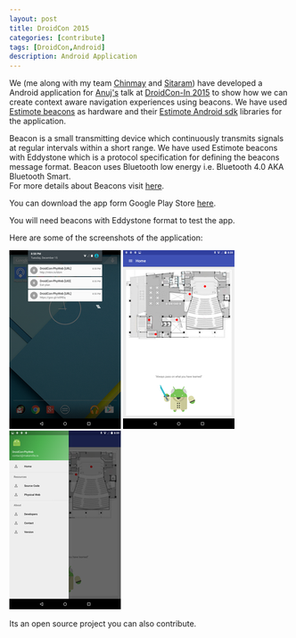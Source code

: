 ```yaml
---
layout: post
title: DroidCon 2015
categories: [contribute]
tags: [DroidCon,Android]
description: Android Application
---
```

We (me along with my team [Chinmay](http://chinmay1994.github.io/) and [Sitaram](http://sitaramshelke.github.io/)) have developed a Android application for [Anuj's](http://www.anujdeshpande.com/) talk at [DroidCon-In 2015](http://droidcon.in/) to show how we can create context aware navigation experiences using beacons. We have used [Estimote beacons](http://estimote.com/) as hardware and their [Estimote Android sdk](https://github.com/Estimote/Android-SDK) libraries for the application.

Beacon is a small transmitting device which continuously transmits  signals at regular intervals within a short range. We have used Estimote beacons with Eddystone which is a protocol specification for defining the beacons message format. Beacon uses Bluetooth low energy i.e. Bluetooth 4.0 AKA Bluetooth Smart.  
For more details about Beacons visit [here](http://blog.makerville.io/building-apps-using-eddystone-part-1).

You can download the app form Google Play Store [here](https://play.google.com/store/apps/details?id=droidcon_phyweb.makerville.com.droidcon_phyweb&hl=en).  

You will need beacons with Eddystone format to test the app.

Here are some of the screenshots of the application:

![](/assets/ico/droidcon1.png)    ![](/assets/ico/droidcon2.png)    ![](/assets/ico/droidcon3.png)   

Its an open source project you can also contribute.
